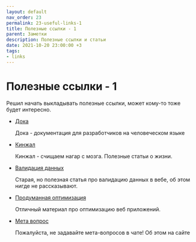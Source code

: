 ```yaml
---
layout: default
nav_order: 23
permalink: 23-useful-links-1
title: Полезные ссылки - 1
parent: Заметки
description: Полезные ссылки и статьи
date: 2021-10-20 23:00:00 +3
tags:
- links
---
```


# Полезные ссылки - 1

Решил начать выкладывать полезные ссылки, может кому-то тоже будет интересно.

- [Дока](https://doka.guide/)
  
  Дока - документация для разработчиков на человеческом языке

- [Кинжал](https://kinzhal.media/)

  Кинжал - счищаем нагар с мозга. Полезные статьи о жизни.

- [Валидация данных](http://yugeon-dev.blogspot.com/2010/09/blog-post.html)

  Старая, но полезная статья про валидацию данных в вебе, об этом нигде не рассказывают.

- [Продуманная оптимизация](https://optimization.guide/)

  Отличный материал про оптимизацию веб приложений.

- [Мета вопрос](https://nometa.xyz/)

  Пожалуйста, не задавайте мета-вопросов в чате! Об этом на сайте
